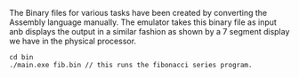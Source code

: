 The Binary files for various tasks have been created by converting the Assembly language manually. The emulator takes this binary file as input anb displays the output in a similar fashion as shown by a 7 segment display we have in the physical processor.

```
cd bin
./main.exe fib.bin // this runs the fibonacci series program.
```
